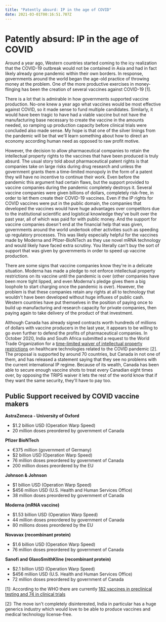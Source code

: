 ```yaml
---
title: "Patently absurd: IP in the age of COVID"
date: 2021-03-01T00:16:51.707Z
---
```

# Patently absurd: IP in the age of COVID

Around a year ago, Western countries started coming to the icy realization that the COVID-19 outbreak would not be contained in Asia and had in fact likely already gone pandemic within their own borders. In response, governments around the world began the age-old practice of throwing money at the problem. One of the more productive exercises in money-flinging has been the creation of several vaccines against COVID-19 [1].

There is a lot that is admirable in how governments supported vaccine production. No-one knew a year ago what vaccines would be most effective against COVID, so it made sense to fund multiple candidates. Similarly, it would have been tragic to have had a viable vaccine but not have the manufacturing base necessary to create the vaccine in the amounts needed, so ramping up production capacity before clinical trials were concluded also made sense. My hope is that one of the silver linings from the pandemic will be that we'll learn something about how to direct an economy according human need as opposed to raw profit motive. 

However, the decision to allow pharmaceutical companies to retain the intellectual property rights to the vaccines that have been produced is truly absurd. The usual story told about pharmaceutical patent rights is that companies take on large risks during drug research and unless the government grants them a time-limited monopoly in the form of a patent they will have no incentive to continue their work. Even before the pandemic this argument had certain flaws, but the support provided to vaccine companies during the pandemic completely destroys it. Several vaccine companies were given billions of dollars, completely risk-free, in order to let them create their COVID-19 vaccines. Even if the IP rights for COVID vaccines were put in the public domain, the companies that developed the vaccines would have huge advantages over competitors due to the institutional scientific and logistical knowledge they've built over the past year, all of which was paid for with public money. And the support for vaccine companies doesn't end at the financial help that was given, governments around the world undertook other activities such as speeding up regulatory processes. This was likely especially helpful for the vaccines made by Moderna and Pfizer-BioNTech as they use novel mRNA technology and would likely have faced extra scrutiny. You literally can't buy the sort of support that was given by governments in order to speed up vaccine production. 

There are some signs that vaccine companies know they're in a delicate situation. Moderna has made a pledge to not enforce intellectual property restrictions on its vaccine until the pandemic is over (other companies have been more tight lipped, and even Moderna's pledge gives them a big loophole to start charging once the pandemic is over). However, the problem is that these companies retain any rights at all to technology that wouldn't have been developed without huge influxes of public cash. Western countries have put themselves in the position of paying once to build up manufacturing and research capacity for private companies, then paying again to take delivery of the product of that investment. 

Although Canada has already signed contracts worth hundreds of millions of dollars with vaccine producers in the last year, it appears to be willing to go even further to defend the profits of pharmaceutical companies. In October 2020, India and South Africa submitted a request to the World Trade Organization for a [time-limited waiver of intellectual property restrictions](https://docs.wto.org/dol2fe/Pages/SS/directdoc.aspx?filename=q:/IP/C/W669.pdf&Open=True) on healthcare technologies related to the COVID pandemic [2]. The proposal is supported by around 70 countries, but Canada in not one of them, and has released a statement saying that they see no problems with the current international IP regime. Because of its wealth, Canada has been able to secure enough vaccine shots to treat every Canadian eight times over, by opposing the TRIPS waiver it lets the rest of the world know that if they want the same security, they'll have to pay too. 

## Public Support received by COVID vaccine makers

**AstraZeneca - University of Oxford** 

* $1.2 billion USD (Operation Warp Speed)
* 20 million doses preordered by government of Canada

**Pfizer BioNTech**

* €375 million (government of Germany) 
* $2 billion USD (Operation Warp Speed)
* 76 million doses preordered by government of Canada
* 200 million doses preordered by the EU

**Johnson & Johnson**

* $1 billion USD (Operation Warp Speed) 
* $456 million USD (U.S. Health and Human Services Office) 
* 38 million doses preordered by government of Canada 

**Moderna (mRNA vaccine)**

* $1.53 billion USD (Operation Warp Speed) 
* 44 million doses preordered by government of Canada 
* 80 millions doses preordered by the EU

**Novavax (recombinant protein)**

* $1.6 billion USD (Operation Warp Speed) 
* 76 million doses preordered by government of Canada 

**Sanofi and GlaxoSmithKline (recombinant protein)** 

* $2.1 billion USD (Operation Warp Speed) 
* $456 million USD (U.S. Health and Human Services Office) 
* 72 million doses preordered by government of Canada 

[1]: According to the WHO there are currently [182 vaccines in preclinical testing and 74 in clinical trials](https://www.who.int/publications/m/item/draft-landscape-of-covid-19-candidate-vaccines)

[2]: The move isn't completely disinterested, India in particular has a huge generics industry which would love to be able to produce vaccines and medical technology license-free.